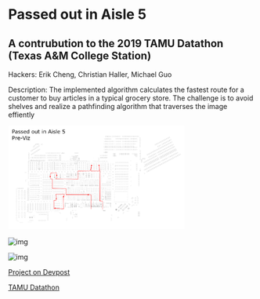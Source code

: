 # Passed out in Aisle 5
## A contrubution to the 2019 TAMU Datathon (Texas A&M College Station)

Hackers: Erik Cheng, Christian Haller, Michael Guo

Description: The implemented algorithm calculates the fastest route for a customer to buy articles in a typical grocery store.
The challenge is to avoid shelves and realize a pathfinding algorithm that traverses the image effiently

<img src="https://github.com/ChristianHallerX/TAMU_datathon_Walmart_TravelingSalesman/blob/master/Pre-Viz.png" alt="img" style="width:360px"><br>

<img src="https://challengepost-s3-challengepost.netdna-ssl.com/photos/production/software_photos/000/867/438/datas/gallery.jpg" alt="img" style="width:360px"><br>




<img src="https://tamudatathon.com/static/img/logos/text-logo.png" alt="img" style="width:360px">

<a href="https://devpost.com/software/passed-out-in-aisle-5" target="_blank">Project on Devpost</a>

<a href="https://tamudatathon.com/" target="_blank">TAMU Datathon</a>
